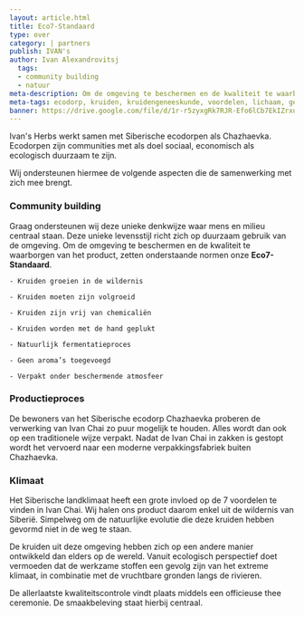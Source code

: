 ```yaml
---
layout: article.html
title: Eco7-Standaard
type: over
category: | partners
publish: IVAN's
author: Ivan Alexandrovitsj
  tags:
  - community building
  - natuur
meta-description: Om de omgeving te beschermen en de kwaliteit te waarborgen van het product, zet de Eco7-Standaard onze norm. Lees snel meer over onze Eco7-Standaard. 
meta-tags: ecodorp, kruiden, kruidengeneeskunde, voordelen, lichaam, geest, siberië, introduceren, kruiden, informeren, community building, siberische kruidenthee, milieu, eco7-standaard
banner: https://drive.google.com/file/d/1r-r5zyxgRk7RJR-Efo6lCb7EkIZrxuH7/view?usp=sharing
---
```


Ivan's Herbs werkt samen met Siberische ecodorpen als Chazhaevka. Ecodorpen zijn communities met als doel sociaal, economisch als ecologisch duurzaam te zijn.

Wij ondersteunen hiermee de volgende aspecten die de samenwerking met zich mee brengt.

### Community building

Graag ondersteunen wij deze unieke denkwijze waar mens en milieu centraal staan. Deze unieke levensstijl richt zich op duurzaam gebruik van de omgeving. Om de omgeving te beschermen en de kwaliteit te waarborgen van het product, zetten onderstaande normen onze **Eco7-Standaard**.

    - Kruiden groeien in de wildernis

    - Kruiden moeten zijn volgroeid

    - Kruiden zijn vrij van chemicaliën

    - Kruiden worden met de hand geplukt

    - Natuurlijk fermentatieproces

    - Geen aroma’s toegevoegd

    - Verpakt onder beschermende atmosfeer

### Productieproces

De bewoners van het Siberische ecodorp Chazhaevka proberen de verwerking van Ivan Chai zo puur mogelijk te houden. Alles wordt dan ook op een traditionele wijze verpakt. Nadat de Ivan Chai in zakken is gestopt wordt het vervoerd naar een moderne verpakkingsfabriek buiten Chazhaevka.
    
### Klimaat

Het Siberische landklimaat heeft een grote invloed op de 7 voordelen te vinden in Ivan Chai. Wij halen ons product daarom enkel uit de wildernis van Siberië. Simpelweg om de natuurlijke evolutie die deze kruiden hebben gevormd niet in de weg te staan.

De kruiden uit deze omgeving hebben zich op een andere manier ontwikkeld dan elders op de wereld. Vanuit ecologisch perspectief doet vermoeden dat de werkzame stoffen een gevolg zijn van het extreme klimaat, in combinatie met de vruchtbare gronden langs de rivieren.

De allerlaatste kwaliteitscontrole vindt plaats middels een officieuse thee ceremonie. De smaakbeleving staat hierbij centraal.
